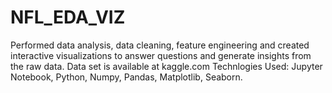 # NFL_EDA_VIZ
Performed data analysis, data cleaning, feature engineering and created interactive visualizations to answer questions and generate insights from the raw data. 
Data set is available at kaggle.com
Technlogies Used: Jupyter Notebook, Python, Numpy, Pandas, Matplotlib, Seaborn. 
